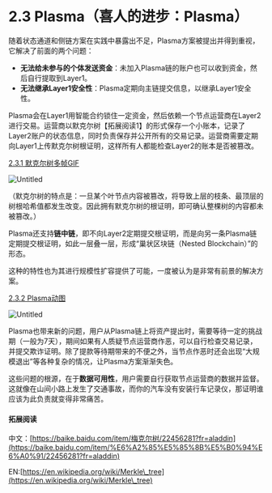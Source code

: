 # 2.3 Plasma（喜人的进步：Plasma）

随着状态通道和侧链方案在实践中暴露出不足，Plasma方案被提出并得到重视，它解决了前面的两个问题：

* **无法给未参与的个体发送资金**：未加入Plasma链的账户也可以收到资金，然后自行提取到Layer1。
* **无法继承Layer1安全性**：Plasma定期向主链提交信息，以继承Layer1安全性。

Plasma会在Layer1用智能合约锁住一定资金，然后依赖一个节点运营商在Layer2进行交易。运营商以默克尔树【拓展阅读1】的形式保存一个小账本，记录了Layer2账户的状态信息，同时负责保存并公开所有的交易记录。运营商需要定期向Layer1上传默克尔树根证明，这样所有人都能检查Layer2的账本是否被篡改。

[2.3.1 默克尔树多帧GIF](https://www.notion.so/2-3-1-GIF-111447818ed54828a63dc7d17bab06ce)

![Untitled](https://www.notion.so/image/https%3A%2F%2Fs3-us-west-2.amazonaws.com%2Fsecure.notion-static.com%2F12d6d1d5-06d9-4ebd-8f77-8284c98f5c48%2FUntitled.png?id=65bb3b70-8204-4ecf-813a-c3eba06e0c9f\&table=block\&spaceId=b1dd17ad-aa83-4faf-9395-5329c519d830\&width=2000\&userId=e298088e-2c93-42ed-870b-b44d950d1eae\&cache=v2)

（默克尔树的特点是：一旦某个叶节点内容被篡改，将导致上层的枝条、最顶层的树根哈希值都发生改变。因此拥有默克尔树的根证明，即可确认整棵树的内容都未被篡改。）

Plasma还支持**链中链**，即不向Layer2定期提交根证明，而是向另一条Plasma链定期提交根证明，如此一层叠一层，形成“巢状区块链（Nested Blockchain）”的形态。

这种的特性也为其进行规模性扩容提供了可能，一度被认为是非常有前景的解决方案。

[2.3.2 Plasma动图](https://www.notion.so/2-3-2-Plasma-6cf9eb56319a41b29efc283f6e7d0d76)

![Untitled](https://www.notion.so/image/https%3A%2F%2Fs3-us-west-2.amazonaws.com%2Fsecure.notion-static.com%2Fb28d284b-df94-4683-8fd0-f90a1b4c89da%2FUntitled.png?id=299e2912-b95a-47cd-97c7-28e2edc0c15c\&table=block\&spaceId=b1dd17ad-aa83-4faf-9395-5329c519d830\&width=2000\&userId=e298088e-2c93-42ed-870b-b44d950d1eae\&cache=v2)

Plasma也带来新的问题，用户从Plasma链上将资产提出时，需要等待一定的挑战期（一般为7天），期间如果有人质疑节点运营商作恶，可以自行检查交易记录，并提交欺诈证明。除了提款等待期带来的不便之外，当节点作恶时还会出现“大规模退出”等各种复杂的情况，让Plasma方案渐渐失色。

这些问题的根源，在于**数据可用性**，用户需要自行获取节点运营商的数据并监督。这就像在山间小路上发生了交通事故，而你的汽车没有安装行车记录仪，那证明谁应该为此负责就变得非常痛苦。



#### 拓展阅读

中文：[https://baike.baidu.com/item/梅克尔树/22456281?fr=aladdin](https://baike.baidu.com/item/%E6%A2%85%E5%85%8B%E5%B0%94%E6%A0%91/22456281?fr=aladdin)

EN:[https://en.wikipedia.org/wiki/Merkle\_tree](https://en.wikipedia.org/wiki/Merkle\_tree)
